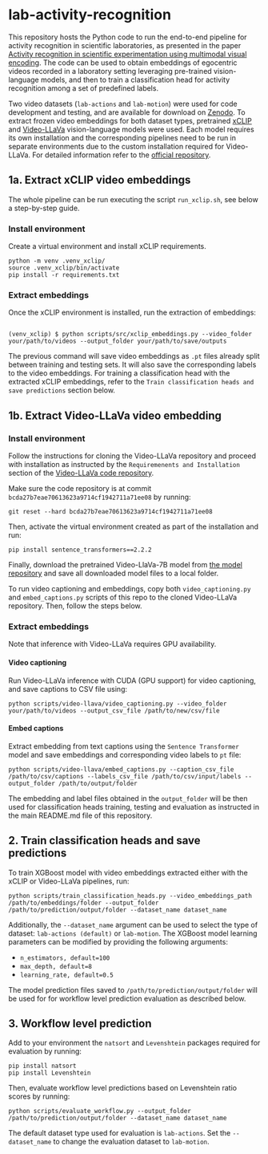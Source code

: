 # lab-activity-recognition

This repository hosts the Python code to run the end-to-end pipeline for activity recognition in scientific laboratories, as presented in the paper [Activity recognition in scientific experimentation using multimodal visual encoding](https://doi.org/10.1039/D4DD00287C). The code can be used to obtain embeddings of egocentric videos recorded in a laboratory setting leveraging pre-trained vision-language models, and then to train a classification head for activity recognition among a set of predefined labels.

Two video datasets (`lab-actions` and `lab-motion`) were used for code development and testing, and are available for download on [Zenodo](https://doi.org/10.5281/zenodo.14235875).
To extract frozen video embeddings for both dataset types, pretrained [xCLIP](https://arxiv.org/abs/2207.07285) and [Video-LLaVa](https://arxiv.org/abs/2311.10122) vision-language models were used. 
Each model requires its own installation and the corresponding pipelines need to be run in separate environments due to the custom installation required for Video-LLaVa. For detailed information refer to the [official repository](https://github.com/PKU-YuanGroup/Video-LLaVA).

## 1a. Extract xCLIP video embeddings

The whole pipeline can be run executing the script `run_xclip.sh`, see below a step-by-step guide.

### Install environment
Create a virtual environment and install xCLIP requirements.

```console
python -m venv .venv_xclip/
source .venv_xclip/bin/activate
pip install -r requirements.txt
```

### Extract embeddings
Once the xCLIP environment is installed, run the extraction of embeddings:

```console

(venv_xclip) $ python scripts/src/xclip_embeddings.py --video_folder your/path/to/videos --output_folder your/path/to/save/outputs
```
The previous command will save video embeddings as `.pt` files already split between training and testing sets. It will also save the corresponding labels to the video embeddings.
For training a classification head with the extracted xCLIP embeddings, refer to the `Train classification heads and save predictions` section below.

## 1b. Extract Video-LLaVa video embedding 

### Install environment
Follow the instructions for cloning the Video-LLaVa repository and proceed with installation as instructed by the `Requiremenents and Installation` section of the [Video-LLaVa code repository](https://github.com/PKU-YuanGroup/Video-LLaVA/tree/bcda27b7eae70613623a9714cf1942711a71ee08).

Make sure the code repository is at commit `bcda27b7eae70613623a9714cf1942711a71ee08` by running:
```console
git reset --hard bcda27b7eae70613623a9714cf1942711a71ee08
```

Then, activate the virtual environment created as part of the installation and run: 
```console
pip install sentence_transformers==2.2.2
```

Finally, download the pretrained Video-LlaVa-7B model from [the model repository](https://huggingface.co/LanguageBind/Video-LLaVA-7B/tree/e16778e47e589512d7e69f964850c8cad775a335) and save all downloaded model files to a local folder.

To run video captioning and embeddings, copy both `video_captioning.py` and `embed_captions.py` scripts of this repo to the cloned Video-LLaVa repository. Then, follow the steps below.

### Extract embeddings

Note that inference with Video-LLaVa requires GPU availability. 

#### Video captioning

Run Video-LLaVa inference with CUDA (GPU support) for video captioning, and save captions to CSV file using:
```console
python scripts/video-llava/video_captioning.py --video_folder your/path/to/videos --output_csv_file /path/to/new/csv/file
```

#### Embed captions

Extract embedding from text captions using the `Sentence Transformer` model and save embeddings and corresponding video labels to `pt` file:
```console
python scripts/video-llava/embed_captions.py --caption_csv_file /path/to/csv/captions --labels_csv_file /path/to/csv/input/labels --output_folder /path/to/output/folder
```

The embedding and label files obtained in the `output_folder` will be then used for classification heads training, testing and evaluation as instructed in the main README.md file of this repository.


## 2. Train classification heads and save predictions

To train XGBoost model with video embeddings extracted either with the xCLIP or Video-LLaVa pipelines, run:

```console
python scripts/train_classification_heads.py --video_embeddings_path /path/to/embeddings/folder --output_folder /path/to/prediction/output/folder --dataset_name dataset_name
```

Additionally, the `--dataset_name` argument can be used to select the type of dataset: `lab-actions (default)` or `lab-motion`.
The XGBoost model learning parameters can be modified by providing the following arguments:

- `n_estimators, default=100`
- `max_depth, default=8`
- `learning_rate, default=0.5`

The model prediction files saved to `/path/to/prediction/output/folder` will be used for for workflow level prediction evaluation as described below.

## 3. Workflow level prediction

Add to your environment the `natsort` and `Levenshtein` packages required for evaluation by running:
```console
pip install natsort
pip install Levenshtein
```

Then, evaluate workflow level predictions based on Levenshtein ratio scores by running:
```console
python scripts/evaluate_workflow.py --output_folder /path/to/prediction/output/folder --dataset_name dataset_name
```

The default dataset type used for evaluation is `lab-actions`. Set the `--dataset_name` to change the evaluation dataset to `lab-motion`. 

